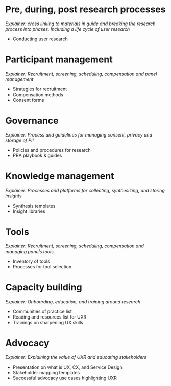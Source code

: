 # Pre, during, post research processes 
_Explainer: cross linking to materials in guide and breaking the research process into phases. Including a life cycle of user research_
* Conducting user research 

# Participant management 
_Explainer: Recruitment, screening, scheduling, compensation and panel management_ 
* Strategies for recruitment 
* Compensation methods 
* Consent forms 

# Governance 
_Explainer: Process and guidelines for managing consent, privacy and storage of PII_
* Policies and procedures for research 
* PRA playbook & guides 

# Knowledge management 
_Explainer: Processes and platforms for collecting, synthesizing, and storing insights_
* Synthesis templates 
* Insight libraries 

# Tools 
_Explainer: Recruitment, screening, scheduling, compensation and managing panels tools_
* Inventory of tools 
* Processes for tool selection 

# Capacity building 
_Explainer: Onboarding, education, and training around research_ 
* Communities of practice list 
* Reading and resources list for UXR 
* Trainings on sharpening UX skills 

# Advocacy 
_Explainer: Explaining the value of UXR and educating stakeholders_
* Presentation on what is UX, CX, and Service Design 
* Stakeholder mapping templates 
* Successful advocacy use cases highlighting UXR 